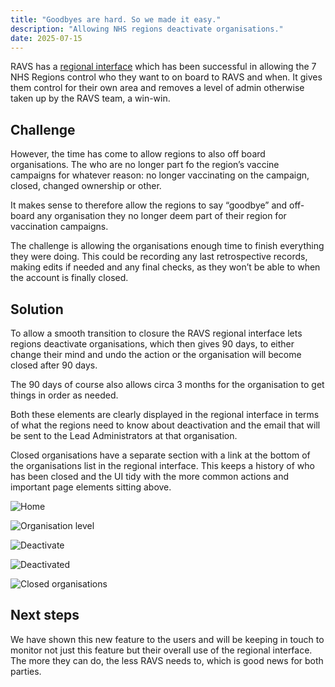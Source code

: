 ```yaml
---
title: "Goodbyes are hard. So we made it easy."
description: "Allowing NHS regions deactivate organisations."
date: 2025-07-15
---
```


RAVS has a [regional interface](/record-a-vaccination/2024/08/onboarding-organisations-without-spreadsheets/) which has been successful in allowing the 7 NHS Regions control who they want to on board to RAVS and when. It gives them control for their own area and removes a level of admin otherwise taken up by the RAVS team, a win-win.

## Challenge
However, the time has come to allow regions to also off board organisations. The who are no longer part fo the region’s vaccine campaigns for whatever reason: no longer vaccinating on the campaign, closed, changed ownership or other.

It makes sense to therefore allow the regions to say “goodbye” and off-board any organisation they no longer deem part of their region for vaccination campaigns.

The challenge is allowing the organisations enough time to finish everything they were doing. This could be recording any last retrospective records, making edits if needed and any final checks, as they won’t be able to when the account is finally closed.


## Solution

To allow a smooth transition to closure the RAVS regional interface lets regions deactivate organisations, which then gives 90 days, to either change their mind and undo the action or the organisation will become closed after 90 days.

The 90 days of course also allows circa 3 months for the organisation to get things in order as needed. 

Both these elements are clearly displayed in the regional interface in terms of what the regions need to know about deactivation and the email that will be sent to the Lead Administrators at that organisation.

Closed organisations have a separate section with a link at the bottom of the organisations list in the regional interface. This keeps a history of who has been closed and the UI tidy with the more common actions and important page elements sitting above.

![Home](regional-interface-home1.png)

![Organisation level](regional-interface-org-level.png)

![Deactivate](regional-interface-deactivate.png)

![Deactivated](regional-interface-deactivated-org.png)

![Closed organisations](regional-interface-closed-orgs1.png)


## Next steps
We have shown this new feature to the users and will be keeping in touch to monitor not just this feature but their overall use of the regional interface. The more they can do, the less RAVS needs to, which is good news for both parties.

